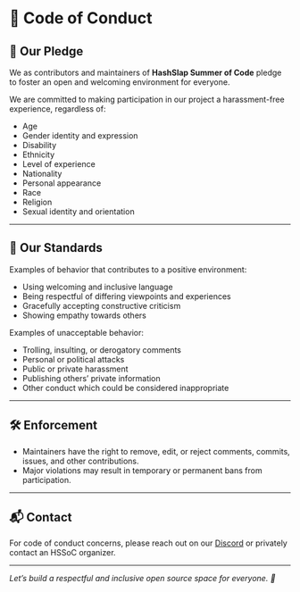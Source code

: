 
# 📜 Code of Conduct

## 👋 Our Pledge

We as contributors and maintainers of **HashSlap Summer of Code** pledge to foster an open and welcoming environment for everyone.

We are committed to making participation in our project a harassment-free experience, regardless of:

- Age
- Gender identity and expression
- Disability
- Ethnicity
- Level of experience
- Nationality
- Personal appearance
- Race
- Religion
- Sexual identity and orientation

---

## 🤝 Our Standards

Examples of behavior that contributes to a positive environment:

- Using welcoming and inclusive language
- Being respectful of differing viewpoints and experiences
- Gracefully accepting constructive criticism
- Showing empathy towards others

Examples of unacceptable behavior:

- Trolling, insulting, or derogatory comments
- Personal or political attacks
- Public or private harassment
- Publishing others’ private information
- Other conduct which could be considered inappropriate

---

## 🛠 Enforcement

- Maintainers have the right to remove, edit, or reject comments, commits, issues, and other contributions.
- Major violations may result in temporary or permanent bans from participation.

---

## 📬 Contact

For code of conduct concerns, please reach out on our [Discord](https://discord.gg/s5hmmAMeTD) or privately contact an HSSoC organizer.

---

*Let’s build a respectful and inclusive open source space for everyone. 🤝*
